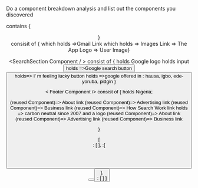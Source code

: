 <!-- -------------Question 1A-------------- -->

Do a component breakdown analysis and list out the components you discovered

<!-- ------Answer----------------- -->

<GoogleApp Component/> contains
{

<Header Component />
<SearchSection Component/>
<Footer  Component/>}

<Header  Component/> consisit of 
{
    <MenuItem Component /> which holds  =>Gmail Link
        <MenuItem  Component/> which holds => Images Link
            <AppLauncher  Component/> => The App Logo
                    <UserImage Component /> => User Image}

<SearchSection Component / > consist of
{
<Logo  Component/> holds Google logo
<SearchBar Component/> holds input
<Button Component  /> holds =>Google search button
<Button  Component/> holds=> I' m feeling lucky button
<Language Link  Component/> holds =>google offered in : hausa, igbo, ede-yoruba, pidgin
}

< Footer Component /> consist of
{
<Location Component /> holds Nigeria;

<MenuItem Componet>(reused Component)=> About link
<MenuItem Componet>(reused Component)=> Advertising link
<MenuItem Componet>(reused Component)=> Business link
<MenuItem Componet>(reused Component)=> How Search Work link
<FooterText Component> holds => carbon neutral since 2007 and a logo
<MenuItem Componet>(reused Component)=> About link
<MenuItem Componet>(reused Component)=> Advertising link
<MenuItem Componet>(reused Component)=> Business link

}

<GoogleApp />
 [   <Header />: [ <MenuItem /><MenuItem /><AppLauncher /><UserImage />],
<SearchSection/>:[ <Logo /><SearchBar /> <Button /> <Button /> <LanguageLink />],
<Footer/>: [<Language /> <MenuItem /><MenuItem /><MenuItem /><MenuItem /><FooterText/><MenuItem /><MenuItem /><MenuItem />]
]
